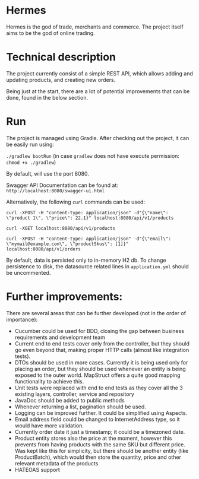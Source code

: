 # Hermes

Hermes is the god of trade, merchants and commerce.
The project itself aims to be the god of online trading.

# Technical description

The project currently consist of a simple REST API, which allows adding and updating products, and creating new orders.

Being just at the start, there are a lot of potential improvements that can be done, found in the below section.

# Run

The project is managed using Gradle.
After checking out the project, it can be easily run using: 

`./gradlew bootRun` (in case `gradlew` does not have execute permission: `chmod +x ./gradlew`)

By default, will use the port 8080.

Swagger API Documentation can be found at: `http://localhost:8080/swagger-ui.html`

Alternatively, the following `curl` commands can be used:

`curl -XPOST -H "content-type: application/json" -d"{\"name\": \"product 1\", \"price\": 22.1}" localhost:8080/api/v1/products`

`curl -XGET localhost:8080/api/v1/products`

`curl -XPOST -H "content-type: application/json" -d"{\"email\": \"mymail@example.com\", \"productSkus\": [1]}" localhost:8080/api/v1/orders`


By default, data is persisted only to in-memory H2 db.
To change persistence to disk, the datasource related lines in `application.yml` should be uncommented.

# Further improvements:

There are several areas that can be further developed (not in the order of importance):
- Cucumber could be used for BDD, closing the gap between business requirements and development team
- Current end to end tests cover only from the controller, but they should go even beyond that, making proper HTTP calls
(almost like integration tests).
- DTOs should be used in more cases.
Currently it is being used only for placing an order, but they should be used whenever an entity is being exposed to the outer world.
MapStruct offers a quite good mapping functionality to achieve this.
- Unit tests were replaced with end to end tests as they cover all the 3 existing layers, controller, service and repository
- JavaDoc should be added to public methods
- Whenever returning a list, pagination should be used.
- Logging can be improved further.
It could be simplified using Aspects.
- Email address field could be changed to InternetAddress type, so it would have more validation.
- Currently order date it just a timestamp; it could be a timezoned date.
- Product entity stores also the price at the moment, however this prevents from having products with the same SKU but different price.
Was kept like this for simplicity, but there should be another entity (like ProductBatch), which would then store the 
quantity, price and other relevant metadata of the products 
- HATEOAS support
